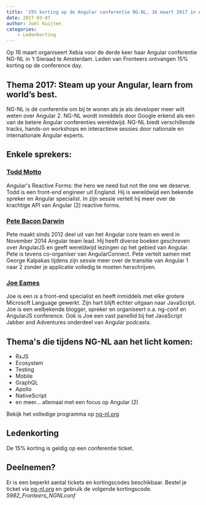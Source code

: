 ```yaml
---
title: '15% korting op de Angular conferentie NG-NL, 16 maart 2017 in Amsterdam'
date: 2017-03-07
author: Joël Kuijten
categories:
    - Ledenkorting
---
```


Op 16 maart organiseert Xebia voor de derde keer haar Angular conferentie NG-NL in ‘t Sieraad te Amsterdam. Leden van Fronteers ontvangen 15% korting op de conference day.

## Thema 2017: Steam up your Angular, learn from world’s best.

NG-NL is dé conferentie om bij te wonen als je als developer meer wilt weten over Angular 2. NG-NL wordt inmiddels door Google erkend als een van de betere Angular conferenties wereldwijd. NG-NL biedt verschillende tracks, hands-on workshops en interactieve sessies door nationale en internationale Angular experts.

## Enkele sprekers:

### [Todd Motto](https://twitter.com/toddmotto)

Angular's Reactive Forms: the hero we need but not the one we deserve.
Todd is een front-end engineer uit England. Hij is wereldwijd een bekende spreker en Angular specialist. In zijn sessie vertelt hij meer over de krachtige API van Angular (2) reactive forms.

### [Pete Bacon Darwin](https://twitter.com/petebd)

Pete maakt sinds 2012 deel uit van het Angular core team en werd in November 2014 Angular team lead. Hij heeft diverse boeken geschreven over AngularJS en geeft wereldwijd lezingen op het gebied van Angular. Pete is tevens co-organiser van AngularConnect.
Pete vertelt samen met George Kalpakas tijdens zijn sessie meer over de transitie van Angular 1 naar 2 zonder je applicatie volledig te moeten herschrijven.

### [Joe Eames](https://twitter.com/josepheames)

Joe is een is a front-end specialist en heeft inmiddels met elke grotere Microsoft Language gewerkt. Zijn hart blijft echter uitgaan naar JavaScript. Joe is een welbekende blogger, spreker en organiseert o.a. ng-conf en AngularJS conference. Ook is Joe een vast panellid bij het JavaScript Jabber and Adventures onderdeel van Angular podcasts.

## Thema's die tijdens NG-NL aan het licht komen:

-   RxJS
-   Ecosystem
-   Testing
-   Mobile
-   GraphQL
-   Apollo
-   NativeScript
-   en meer... allemaal met een focus op Angular (2)

Bekijk het volledige programma op [ng-nl.org](http://www.ng-nl.org/)

## Ledenkorting

De 15% korting is geldig op een conferentie ticket.

## Deelnemen?

Er is een beperkt aantal tickets en kortingscodes beschikbaar.
Bestel je ticket via [ng-nl.org](https://www.eventbrite.com/e/ng-nl-2017-tickets-29575275445#tickets) en gebruik de volgende kortingscode.
_5982_Fronteers_NGNLconf_
